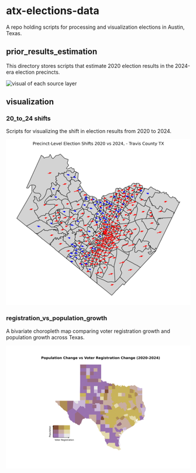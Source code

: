 # atx-elections-data
 
A repo holding scripts for processing and visualization elections in Austin, Texas.

## prior_results_estimation

This directory stores scripts that estimate 2020 election results in the 2024-era election precincts.

![visual of each source layer](prior_results_estimation/intermediate_steps.png)

## visualization

### 20_to_24 shifts

Scripts for visualizing the shift in election results from 2020 to 2024.

![A map of 2020 to 2024 election shifts in Austin. Downtown and the east side generally shifted rightwards.](visualization/20_to_24_shifts/2020_vs_2024_tx.png)

### registration_vs_population_growth

A bivariate choropleth map comparing voter registration growth and population growth across Texas.

![Map of Texas Counties shaded by their population and registration growth.](visualization/registration_vs_population_growth/bivariate_choropleth.png)

